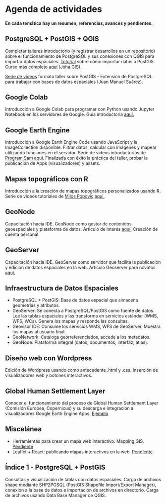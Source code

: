 # Agenda de actividades
#### En cada temática hay un resumen, referencias, avances y pendientes.
## PostgreSQL + PostGIS + QGIS
Completar talleres introductorio (y registrar desarrollos en un repositorio) sobre el funcionamiento de PostgreSQL y sus conexiones con QGIS para importar datos espaciales. [Tutorial](https://johagis.com/importacion-masiva-postgis) sobre cómo importar datos a PostGIS. Curso más completo [aquí](https://johagis.com/curso-postgresql-postgis-para-aplicaciones-gis) (Joha GIS).

[Serie de videos](https://www.youtube.com/playlist?list=PL_YyCdnLDJAjD4sfB3z2p_MOcleKUCVwy) formato taller sobre PostGIS - Extensión de PostgreSQL para trabajar con bases de datos espaciales (Juan Manuel Suárez).

## Google Colab
Introducción a Google Colab para programar con Python usando Jupyter Notebook en los servidores de Google. Guía introductoria [aquí.](https://www.youtube.com/watch?v=8VFYs3Ot_aA)

## Google Earth Engine
Introducción a Google Earth Engine Code usando JavaScript y la ImageCollection disponible. Filtrar datos, calcular con imágenes y mapear utilizando funciones en el servidor. Serie de videos introductorios de [Program Sam](https://www.youtube.com/@ProgramSam) [aquí.](https://www.youtube.com/playlist?list=PLivRXhCUgrZpCR3iSByLYdd_VwFv-3mfs) Finalizada con éxito la práctica del taller, probar la publicación de Apps (visualizadores) y assets.

## Mapas topográficos con R
Introducción a la creación de mapas topográficos personalizados usando R. Serie de videos tutoriales de [Milos Popovic](https://www.linkedin.com/in/milos-popovic-phd-89778117/) [aquí.](https://www.youtube.com/watch?v=y_Kzg24Ciuo)

## GeoNode
Capacitación hacia IDE. GeoNode como gestor de contenidos geoespaciales y plataforma de datos. Artículo de interés [aquí.](https://mappinggis.com/2017/03/geonode-que-es/) Creación de cuenta personal.

## GeoServer
Capacitación hacia IDE. GeoServer como servidor que facilita la publicación y edición de datos espaciales en la web. Artículo Geoserver para novatos [aquí.](https://mappinggis.com/2022/06/geoserver-para-novatos/)

## Infraestructura de Datos Espaciales
* PostgreSQL + PostGIS: Base de datos espacial que almacena geometrías y atributos.
* GeoServer: Se conecta a PostgreSQL/PostGIS como fuente de datos. Lee las tablas espaciales y las transforma en servicios estándar (WMS, WFS, WCs). Genera los mapas y responde las consultas.
* Geovisor IDE: Consume los servicios WMS, WFS de GeoServer. Muestra los mapas al usuario final.
* GeoNetwork: Cataloga georreferenciados, accede a los metadatos.
* GeoNode: Plataforma integral (datos, documentos, interfaz, atlas).

## Diseño web con Wordpress
Edición de Wordpress usando como antecedente .html y .css. Inserción de visualizadores web y botones interactivos.

## Global Human Settlement Layer
Conocer el funcionamiento del proceso de Global Human Settlement Layer (Comisión Europea, Copernicus) y su descarga e integración a visualizadores Google Earth Engine Apps. [Ejemplo](https://google.earthengine.app/view/population-explorer)

## Miscelánea
* Herramientas para crear un mapa web interactivo. Mapping GIS. [Pendiente](https://mappinggis.com/2024/05/herramientas-crear-mapa-web-interactivo/)
* Leaflet + React: publicando mapas interactivos en la web. [Pendiente](https://mappinggis.com/2024/01/leaflet-react-publicar-mapas-interactivos-en-la-web/)

## Índice 1 - PostgreSQL + PostGIS
Consultas y visualización de tablas con datos espaciales. Carga de archivos shape mediante SHP2PGSQL (PostGIS Shapefile Import/Export Manager), conexión a la base de datos e importación de archivos en directorio. Carga de archivos usando Data Base Manager de QGIS.
